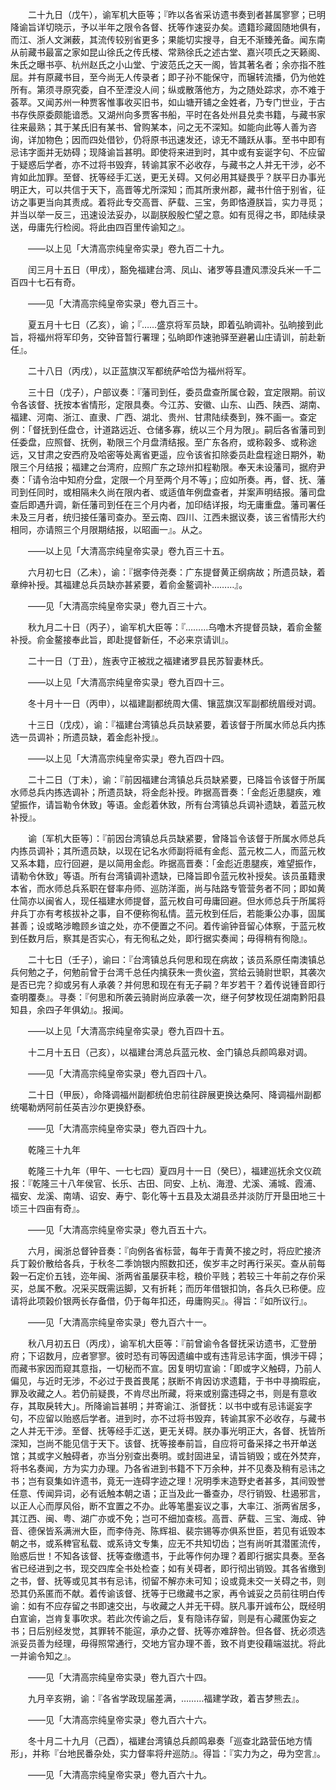 <!-- { "loadSidebar": true } -->
　　二十九日（戊午），谕军机大臣等；『昨以各省采访遗书奏到者甚属寥寥；已明降谕旨详切晓示，予以半年之限令各督、抚等作速妥办矣。遗籍珍藏固随地俱有，而江、浙人文渊薮，其流传较别省更多；果能切实搜寻，自无不渐臻羌备。闻东南从前藏书最富之家如昆山徐氏之传氏楼、常熟徐氏之述古堂、嘉兴项氏之天籁阁、朱氏之曝书亭、杭州赵氏之小山堂、宁波范氏之天一阁，皆其著名者；余亦指不胜屈。并有原藏书目，至今尚无人传录者；即子孙不能保守，而辗转流播，仍为他姓所有。第须寻原究委，自不至湮没人间；纵或散落他方，为之随处踪求，亦不难于荟萃。又闻苏州一种贾客惟事收买旧书，如山塘开铺之金姓者，乃专门世业，于古书存佚原委颇能谙悉。又湖州向多贾客书船，平时在各处州县兑卖书籍，与藏书家往来最熟；其于某氏旧有某书、曾购某本，问之无不深知。如能向此等人善为咨询，详加物色；因而四处借钞，仍将原书迅速发还，谅无不踊跃从事。至书中即有忌讳字面并无妨碍；现降谕旨甚明。即使将来进到时，其中或有妄诞字句、不应留于疑惑后学者，亦不过将书毁弃，转谕其家不必收存，与藏书之人并无干涉，必不肯如此加罪。至督、抚等经手汇送，更无关碍。又何必用其疑畏乎？朕平日办事光明正大，可以共信于天下，高晋等尤所深知；而其所隶州郡，藏书什倍于别省，征访之事更当向其责成。着将此专交高晋、萨载、三宝，务即恪遵朕旨，实力寻觅；并当以举一反三，迅速设法妥办，以副朕殷殷伫望之意。如有觅得之书，即陆续录送，毋庸先行检阅。将此由四百里传谕知之』。 

　　——以上见「大清高宗纯皇帝实录」卷九百二十九。 

　　闰三月十五日（甲戌），豁免福建台湾、凤山、诸罗等县遭风漂没兵米一千二百四十七石有奇。 

　　——见「大清高宗纯皇帝实录」卷九百三十。 

　　夏五月十七日（乙亥），谕；『……盛京将军员缺，即着弘晌调补。弘晌接到此旨，将福州将军印务，交钟音暂行署理；弘晌即作速驰驿至避暑山庄请训，前赴新任』。 

　　二十八日（丙戌），以正蓝旗汉军都统萨哈岱为福州将军。 

　　三十日（戊子），户部议奏：『藩司到任，委员盘查所属仓榖，宜定限期。前议令各该督、抚按本省情形，定限具奏。今江苏、安徽、山东、山西、陕西、湖南、福建、河南、浙江、直隶、广西、湖北、贵州、甘肃陆续奏到，殊不画一。查定例：「督抚到任盘仓，计道路远近、仓储多寡，统以三个月为限」。嗣后各省藩司到任委盘，应照督、抚例，勒限三个月盘清结报。至广东各府，或称榖多、或称途远，又甘肃之安西府及哈密等处离省更遥，应令该省扣除委员赴盘程途日期外，勒限三个月结报；福建之台湾府，应照广东之琼州扣程勒限。奉天未设藩司，据府尹奏：「请令治中知府分盘，定限一个月至两个月不等」；应如所奏。再，督、抚、藩司到任同时，或相隔未久尚在限内者、或适值年例盘查者，并案声明结报。藩司盘查后即遇升调，新任藩司到任在三个月内者，加印结详报，均无庸重盘。藩司署任未及三月者，统归接任藩司查办。至云南、四川、江西未据议奏，该三省情形大约相同，亦请照三个月限期结报，以昭画一』。从之。 

　　——以上见「大清高宗纯皇帝实录」卷九百三十五。 

　　六月初七日（乙未），谕：『据李侍尧奏：广东提督黄正纲病故；所遗员缺，着章绅补授。其福建总兵员缺亦甚紧要，着俞金鳌调补………』。 

　　——见「大清高宗纯皇帝实录」卷九百三十六。 

　　秋九月二十日（丙子），谕军机大臣等：『………乌噜木齐提督员缺，着俞金鳌补授。俞金鳌接奉此旨，即赴提督新任，不必来京请训』。 

　　二十一日（丁丑），旌表守正被戕之福建诸罗县民苏智妻林氏。 

　　——以上见「大清高宗纯皇帝实录」卷九百四十三。 

　　冬十月十一日（丙申），以福建副都统周大儒、镶蓝旗汉军副都统眉绶对调。 

　　十三日（戊戍），谕：『福建台湾镇总兵员缺紧要，着该督于所属水师总兵内拣选一员调补；所遗员缺，着金彪补授』。 

　　——以上见「大清高宗纯皇帝实录」卷九百四十四。 

　　二十二日（丁未），谕：『前因福建台湾镇总兵员缺紧要，已降旨令该督于所属水师总兵内拣选调补；所遗员缺，将金彪补授。昨据高晋奏：「金彪近患腿疾，难望振作，请旨勒令休致」等语。金彪着休致，所有台湾镇总兵调补遗缺，着蓝元枚补授』。 

　　谕〔军机大臣等〕：『前因台湾镇总兵员缺紧要，曾降旨令该督于所属水师总兵内拣员调补；其所遗员缺，以现在记名水师副将祗有金彪、蓝元枚二人，而蓝元枚又系本籍，应行回避，是以简用金彪。昨据高晋奏：「金彪近患腿疾，难望振作，请勒令休致」等语。所有台湾镇调补遗缺，已降旨即令蓝元枚补授矣。该员虽籍隶本省，而水师总兵系职在督率舟师、巡防洋面，尚与陆路专管营务者不同；即如黄仕简亦以闽省人，现任福建水师提督，蓝元枚自可毋庸回避。但水师总兵于所属将弁兵丁亦有考核拔补之事，自不便称徇私情。蓝元枚到任后，若能秉公办事，固属甚善；设或略涉瞻顾乡谊之处，亦不便置之不问。着传谕钟音留心体察，于蓝元枚到任数月后，察其是否实心，有无徇私之处，即行据实奏闻；毋得稍有徇隐』。 

　　二十七日（壬子），谕曰：『台湾镇总兵何思和现在病故；该员系原任南澳镇总兵何勉之子，何勉前曾于台湾千总任内擒获朱一贵伙盗，赏给云骑尉世职，其袭次是否已完？抑或另有人承袭？并何思和现在有无子嗣？年岁若干？着传说锺音即行查明覆奏』。寻奏：『何思和所袭云骑尉尚应承袭一次，继子何梦枚现任湖南黔阳县知县，余四子年俱幼』。报闻。 

　　——以上见「大清高宗纯皇帝实录」卷九百四十五。 

　　十二月十五日（己亥），以福建台湾总兵蓝元枚、金门镇总兵颜鸣皋对调。 

　　——见「大清高宗纯皇帝实录」卷九百四十八。 

　　二十日（甲辰），命降调福州副都统伯忠前往辟展更换达桑阿、降调福州副都统噶勒炳阿前任英吉沙尔更换舒泰。 

　　——见「大清高宗纯皇帝实录」卷九百四十九。 

　　乾隆三十九年 

　　乾隆三十九年（甲午、一七七四）夏四月十一日（癸巳），福建巡抚余文仪疏报：『乾隆三十八年侯官、长乐、古田、同安、上杭、海澄、尤溪、浦城、霞浦、福安、龙溪、南靖、诏安、寿宁、彰化等十五县及太湖县丞并淡防厅开垦田地三十顷三十四亩有奇』。 

　　——见「大清高宗纯皇帝实录」卷九百五十六。 

　　六月，闽浙总督钟音奏：『向例各省标营，每年于青黄不接之时，将应贮接济兵丁榖价散给各兵，于秋冬二季饷银内照数扣还，俟岁丰之时再行采买。查从前每榖一石定价五钱，迩年闽、浙两省虽屡获丰稔，粮价平贱；若较三十年前之存价采买，总属不敷。况采买既需运脚，又有折耗；而历年借银扣饷，各兵久已称便。应请将此项榖价银两长存备借，仍于每年扣还，毋庸购买』。得旨：『如所议行』。 

　　——见「大清高宗纯皇帝实录」卷九百六十一。 

　　秋八月初五日（丙戌），谕军机大臣等：『前曾谕令各督抚采访遗书，汇登册府；下诏数月，应者寥寥。彼时恐有司等因遗编中或有违背忌讳字面，惧涉干碍；而藏书家因而窥其意指，一切秘而不宣。因复明切宣谕：「即或字义触碍，乃前人偏见，与近时无涉，不必过于畏首畏尾；朕断不肯因访求遗籍，于书中寻摘瑕疵，罪及收藏之人。若仍前疑畏，不肯尽出所藏，将来或别露违碍之书，则是有意收存，其取戾转大」。所降谕旨甚明；并寄谕江、浙督抚：以书中或有忌讳诞妄字句，不应留以贻惑后学者。进到时，亦不过将书毁弃，转谕其家不必收存，与藏书之人并无干涉。至督、抚等经手汇送，更无关碍。朕办事光明正大，各督、抚皆所深知，岂尚不能见信于天下。该督、抚等接奉前旨，自应将可备采择之书开单送馆；其或字义触碍者，亦当分别查出奏明。或封固进呈，请旨销毁；或在外焚弃，将书名奏闻，方为实力办理。乃各省进到书籍不下万余种，并不见奏及稍有忌讳之书；岂有裒集如许遗书，竟无一连碍字迹之理！况明季末造野史者甚多，其间毁誉任意、传闻异词，必有诋触本朝之语；正当及此一番查办，尽行销毁、杜遏邪言，以正人心而厚风俗，断不宜置之不办。此等笔墨妄议之事，大率江、浙两省居多，其江西、闽、粤、湖广亦或不免；岂可不细加查核。高晋、萨载、三宝、海成、钟音、德保皆系满洲大臣，而李侍尧、陈辉祖、裴宗锡等亦俱系世臣，若见有诋毁本朝之书，或系稗官私载、或系诗文专集，应无不共知切齿；岂有尚听其潜匿流传，贻惑后世！不知各该督、抚等查缴遗书，于此等作何办理？着即行据实具奏。至各省已经进到之书，现交四库全书处检查；如有关碍者，即行彻出销毁。其各省缴到之书，督、抚等或见其书有忌讳，彻留不解亦未可知；设或竟未交一关碍之书，则恐其仍系匿而不献。着传谕该督、抚等于已缴藏书之家，再令诚妥之员前往明白传谕：如有不应存留之书即速交出，与收藏之人并无干碍。朕凡事开诚布公，既经明白宣谕，岂肯复事吹求。若此次传谕之后，复有隐讳存留，则是有心藏匿伪妄之书；日后别经发觉，其罪转不能逭，承办之督、抚等亦难辞咎。但各督、抚必须选派妥员善为经理，毋得照常通行，交地方官办理不善，致不肖吏役藉端滋扰。将此一并谕令知之』。 

　　——见「大清高宗纯皇帝实录」卷九百六十四。 

　　九月辛亥朔，谕：『各省学政现届差满，………福建学政，着吉梦熊去』。 

　　——见「大清高宗纯皇帝实录」卷九百六十六。 

　　冬十月二十九月（己酉），福建台湾镇总兵颜鸣皋奏「巡查北路营伍地方情形」，并称『台地民番杂处，实力督率将弁巡防』。得旨：『实力为之，毋为空言』。 

　　——见「大清高宗纯皇帝实录」卷九百六十九。 

